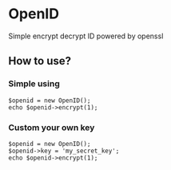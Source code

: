 # OpenID
Simple encrypt decrypt ID powered by openssl

## How to use?
### Simple using
```
$openid = new OpenID();
echo $openid->encrypt(1);
```
### Custom your own key
```
$openid = new OpenID();
$openid->key = 'my_secret_key';
echo $openid->encrypt(1);
```